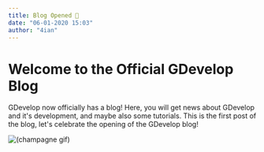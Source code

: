 ```yaml
---
title: Blog Opened 🎉
date: "06-01-2020 15:03"
author: "4ian"
---
```


# Welcome to the Official GDevelop Blog

GDevelop now officially has a blog! Here, you will get news about GDevelop and it's development, and maybe also some tutorials.
This is the first post of the blog, let's celebrate the opening of the GDevelop blog!  


![(champagne gif)](https://media.giphy.com/media/l0HlvGBz8LSYQlA5y/giphy.gif)
